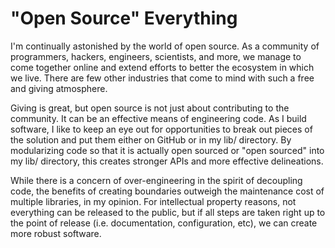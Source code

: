 # "Open Source" Everything

I'm continually astonished by the world of open source. As a community of programmers, hackers, engineers, scientists, and more, we manage to come together online and extend efforts to better the ecosystem in which we live. There are few other industries that come to mind with such a free and giving atmosphere.

Giving is great, but open source is not just about contributing to the community. It can be an effective means of engineering code. As I build software, I like to keep an eye out for opportunities to break out pieces of the solution and put them either on GitHub or in my lib/ directory. By modularizing code so that it is actually open sourced or "open sourced" into my lib/ directory, this creates stronger APIs and more effective delineations.

While there is a concern of over-engineering in the spirit of decoupling code, the benefits of creating boundaries outweigh the maintenance cost of multiple libraries, in my opinion. For intellectual property reasons, not everything can be released to the public, but if all steps are taken right up to the point of release (i.e. documentation, configuration, etc), we can create more robust software.
